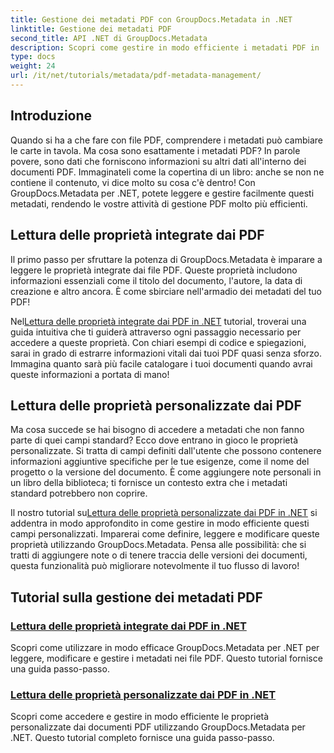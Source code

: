 ```yaml
---
title: Gestione dei metadati PDF con GroupDocs.Metadata in .NET
linktitle: Gestione dei metadati PDF
second_title: API .NET di GroupDocs.Metadata
description: Scopri come gestire in modo efficiente i metadati PDF in .NET utilizzando GroupDocs.Metadata. Questa guida completa copre tutto, dall'aggiunta, modifica ed estrazione dei metadati alle best practice per un'implementazione senza soluzione di continuità nelle tue applicazioni .NET.
type: docs
weight: 24
url: /it/net/tutorials/metadata/pdf-metadata-management/
---
```

## Introduzione

Quando si ha a che fare con file PDF, comprendere i metadati può cambiare le carte in tavola. Ma cosa sono esattamente i metadati PDF? In parole povere, sono dati che forniscono informazioni su altri dati all'interno dei documenti PDF. Immaginateli come la copertina di un libro: anche se non ne contiene il contenuto, vi dice molto su cosa c'è dentro! Con GroupDocs.Metadata per .NET, potete leggere e gestire facilmente questi metadati, rendendo le vostre attività di gestione PDF molto più efficienti.

## Lettura delle proprietà integrate dai PDF

Il primo passo per sfruttare la potenza di GroupDocs.Metadata è imparare a leggere le proprietà integrate dai file PDF. Queste proprietà includono informazioni essenziali come il titolo del documento, l'autore, la data di creazione e altro ancora. È come sbirciare nell'armadio dei metadati del tuo PDF!

 Nel[Lettura delle proprietà integrate dai PDF in .NET](./reading-built-in-properties-from-pdf/) tutorial, troverai una guida intuitiva che ti guiderà attraverso ogni passaggio necessario per accedere a queste proprietà. Con chiari esempi di codice e spiegazioni, sarai in grado di estrarre informazioni vitali dai tuoi PDF quasi senza sforzo. Immagina quanto sarà più facile catalogare i tuoi documenti quando avrai queste informazioni a portata di mano!

## Lettura delle proprietà personalizzate dai PDF

Ma cosa succede se hai bisogno di accedere a metadati che non fanno parte di quei campi standard? Ecco dove entrano in gioco le proprietà personalizzate. Si tratta di campi definiti dall'utente che possono contenere informazioni aggiuntive specifiche per le tue esigenze, come il nome del progetto o la versione del documento. È come aggiungere note personali in un libro della biblioteca; ti fornisce un contesto extra che i metadati standard potrebbero non coprire.

 Il nostro tutorial su[Lettura delle proprietà personalizzate dai PDF in .NET](./reading-custom-properties-from-pdf/) si addentra in modo approfondito in come gestire in modo efficiente questi campi personalizzati. Imparerai come definire, leggere e modificare queste proprietà utilizzando GroupDocs.Metadata. Pensa alle possibilità: che si tratti di aggiungere note o di tenere traccia delle versioni dei documenti, questa funzionalità può migliorare notevolmente il tuo flusso di lavoro!

## Tutorial sulla gestione dei metadati PDF
### [Lettura delle proprietà integrate dai PDF in .NET](./reading-built-in-properties-from-pdf/)
Scopri come utilizzare in modo efficace GroupDocs.Metadata per .NET per leggere, modificare e gestire i metadati nei file PDF. Questo tutorial fornisce una guida passo-passo.
### [Lettura delle proprietà personalizzate dai PDF in .NET](./reading-custom-properties-from-pdf/)
Scopri come accedere e gestire in modo efficiente le proprietà personalizzate dai documenti PDF utilizzando GroupDocs.Metadata per .NET. Questo tutorial completo fornisce una guida passo-passo.
